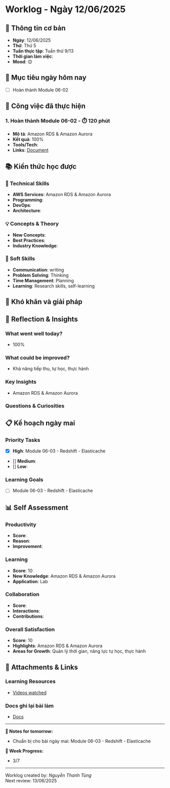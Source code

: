 # Worklog - Ngày 12/06/2025
## 📅 Thông tin cơ bản
- **Ngày**: 12/06/2025
- **Thứ**: Thứ 5
- **Tuần thực tập**: Tuần thứ 9/13
- **Thời gian làm việc**: 
- **Mood**: 😊

## 🎯 Mục tiêu ngày hôm nay
- [ ] Hoàn thành Module 06-02 

## 💼 Công việc đã thực hiện

### 1. Hoàn thành Module 06-02  - ⏱️ 120 phút
- **Mô tả**: Amazon RDS & Amazon Aurora
- **Kết quả**: 100%
- **Tools/Tech**: 
- **Links**: [Document](https://docs.google.com/document/d/1csTwbXT-vt7rrT_yzT2vGrlmJIgiznbwOPRTRS9onY4/edit?usp=sharing)

## 📚 Kiến thức học được

### 🔧 Technical Skills
- **AWS Services**: Amazon RDS & Amazon Aurora
- **Programming**: 
- **DevOps**: 
- **Architecture**: 

### 💡 Concepts & Theory
- **New Concepts**: 
- **Best Practices**: 
- **Industry Knowledge**: 

### 🤝 Soft Skills
- **Communication**: writing
- **Problem Solving**: Thinking
- **Time Management**: Planning
- **Learning**: Research skills, self-learning

## 🚧 Khó khăn và giải pháp

## 💭 Reflection & Insights

### What went well today?
- 100%

### What could be improved?
- Khả năng tiếp thu, tự học, thực hành

### Key Insights
- Amazon RDS & Amazon Aurora

### Questions & Curiosities

## 📋 Kế hoạch ngày mai

### Priority Tasks
- [x] **High**: Module 06-03 - Redshift - Elasticache
- [] **Medium**: 
- [] **Low**: 

### Learning Goals
- [ ] Module 06-03 - Redshift - Elasticache

## 📊 Self Assessment

### Productivity
- **Score**:
- **Reason**: 
- **Improvement**:

### Learning
- **Score**: 10
- **New Knowledge**: Amazon RDS & Amazon Aurora
- **Application**: Lab

### Collaboration
- **Score**: 
- **Interactions**: 
- **Contributions**: 

### Overall Satisfaction
- **Score**: 10
- **Highlights**: Amazon RDS & Amazon Aurora
- **Areas for Growth**: Quản lý thời gian, năng lực tự học, thực hành


## 📎 Attachments & Links

### Learning Resources
- [Videos watched](https://www.youtube.com/watch?v=qbrobQZrokY&list=PLahN4TLWtox2a3vElknwzU_urND8hLn1i&index=218&pp=iAQB)

### Docs ghi lại bài làm
- [Docs](https://docs.google.com/document/d/1LZ9eeY_0prQPceuXLejQ_gi8NhladI_IWhH1QerGgik/edit?usp=sharing)

---

**📝 Notes for tomorrow:**
- Chuẩn bị cho bài ngày mai: Module 06-03 - Redshift - Elasticache

**🎯 Week Progress:**
- 3/7

---
Worklog created by: *Nguyễn Thanh Tùng*  
Next review: 13/06/2025



